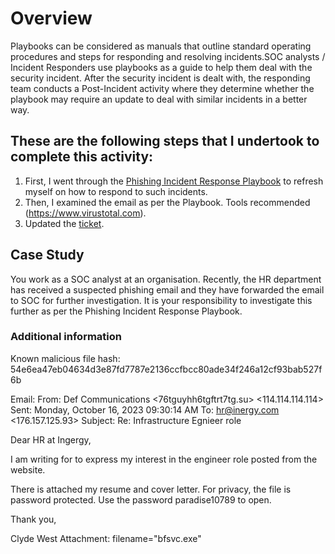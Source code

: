 # Overview
Playbooks can be considered as manuals that outline standard operating procedures and steps for responding and resolving incidents.SOC analysts / Incident Responders use playbooks as a guide to help them deal with the security incident. After the security incident is dealt with, the responding team conducts a Post-Incident activity where they determine whether the playbook may require an update to deal with similar incidents in a better way. 

## These are the following steps that I undertook to complete this activity:
1. First, I went through the [Phishing Incident Response Playbook](/IncidentResponding/IncidentResponsePlaybook_Phishing%20.pdf) to refresh myself on how to respond to such incidents. 
2. Then, I examined the email as per the Playbook. Tools recommended (https://www.virustotal.com).
3. Updated the [ticket](/IncidentResponding/AlertTicket.pdf).

## Case Study
You work as a SOC analyst at an organisation. Recently, the HR department has received a suspected phishing email and they have forwarded the email to SOC for further investigation. It is your responsibility to investigate this further as per the Phishing Incident Response Playbook.

### Additional information
Known malicious file hash: 54e6ea47eb04634d3e87fd7787e2136ccfbcc80ade34f246a12cf93bab527f6b

Email:
From: Def Communications <76tguyhh6tgftrt7tg.su>  <114.114.114.114>
Sent: Monday, October 16, 2023 09:30:14 AM
To: <hr@inergy.com> <176.157.125.93>
Subject: Re: Infrastructure Egnieer role

Dear HR at Ingergy,

I am writing for to express my interest in the engineer role posted from the website.

There is attached my resume and cover letter. For privacy, the file is password protected. Use the password paradise10789 to open. 

Thank you,

Clyde West
Attachment: filename="bfsvc.exe"
